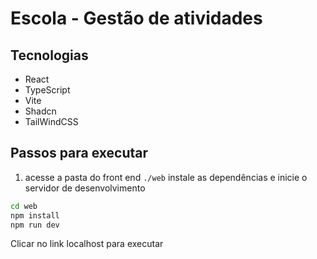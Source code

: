 # Escola - Gestão de atividades
## Tecnologias
- React
- TypeScript
- Vite
- Shadcn
- TailWindCSS

## Passos para executar
1. acesse a pasta do front end `./web` instale as dependências e inicie o servidor de desenvolvimento
```bash
cd web
npm install
npm run dev
```
Clicar no link localhost para executar

